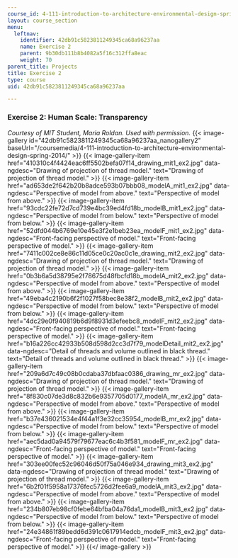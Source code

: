 ```yaml
---
course_id: 4-111-introduction-to-architecture-environmental-design-spring-2014
layout: course_section
menu:
  leftnav:
    identifier: 42db91c5823811249345ca68a96237aa
    name: Exercise 2
    parent: 9b30db111b8b4082a5f16c312ffa8eac
    weight: 70
parent_title: Projects
title: Exercise 2
type: course
uid: 42db91c5823811249345ca68a96237aa

---
```


### Exercise 2: Human Scale: Transparency

_Courtesy of MIT Student, Maria Roldan. Used with permission._
{{< image-gallery id="42db91c5823811249345ca68a96237aa_nanogallery2" baseUrl="/coursemedia/4-111-introduction-to-architecture-environmental-design-spring-2014/" >}}
{{< image-gallery-item href="410310c4f4424eac6ff5502befa07f14_drawing_mit1_ex2.jpg" data-ngdesc="Drawing of projection of thread model." text="Drawing of projection of thread model." >}}
{{< image-gallery-item href="ad653de2f642b20b8adce593b07bbb08_modelA_mit1_ex2.jpg" data-ngdesc="Perspective of model from above." text="Perspective of model from above." >}}
{{< image-gallery-item href="93cdc22fe72d7cd739e4bc39ed4fd18b_modelB_mit1_ex2.jpg" data-ngdesc="Perspective of model from below." text="Perspective of model from below." >}}
{{< image-gallery-item href="52dfd044b6769e10e45e3f2e1beb23ea_modelF_mit1_ex2.jpg" data-ngdesc="Front-facing perspective of model." text="Front-facing perspective of model." >}}
{{< image-gallery-item href="7411c002ce8e86c11d05ce0c20ac0c1e_drawing_mit2_ex2.jpg" data-ngdesc="Drawing of projection of thread model." text="Drawing of projection of thread model." >}}
{{< image-gallery-item href="0b3b6a5d38795e2f78675d48fbcfd18b_modelA_mit2_ex2.jpg" data-ngdesc="Perspective of model from above." text="Perspective of model from above." >}}
{{< image-gallery-item href="49eba4c2190b6f2f1027f58bec8e38f2_modelB_mit2_ex2.jpg" data-ngdesc="Perspective of model from below." text="Perspective of model from below." >}}
{{< image-gallery-item href="4dc29e0f940819b6d9f8931d3efeebc8_modelF_mit2_ex2.jpg" data-ngdesc="Front-facing perspective of model." text="Front-facing perspective of model." >}}
{{< image-gallery-item href="b16a226cc42933b508d598d2cc3d7f79_modelDetail_mit2_ex2.jpg" data-ngdesc="Detail of threads and volume outlined in black thread." text="Detail of threads and volume outlined in black thread." >}}
{{< image-gallery-item href="209a6d7c49c08b0cdaba37dbfaac0386_drawing_mr_ex2.jpg" data-ngdesc="Drawing of projection of thread model." text="Drawing of projection of thread model." >}}
{{< image-gallery-item href="8f830c07de3d8c832b6e9357705d0177_modelA_mr_ex2.jpg" data-ngdesc="Perspective of model from above." text="Perspective of model from above." >}}
{{< image-gallery-item href="b37e436021534e4f44a1f3e32cc35954_modelB_mr_ex2.jpg" data-ngdesc="Perspective of model from below." text="Perspective of model from below." >}}
{{< image-gallery-item href="aec5dad0a94579f79677eac6c4b3f581_modelF_mr_ex2.jpg" data-ngdesc="Front-facing perspective of model." text="Front-facing perspective of model." >}}
{{< image-gallery-item href="303ee00fec52c96046d50f75a046e934_drawing_mit3_ex2.jpg" data-ngdesc="Drawing of projection of thread model." text="Drawing of projection of thread model." >}}
{{< image-gallery-item href="6b2f01f5958a17376fec5726d2fee6a9_modelA_mit3_ex2.jpg" data-ngdesc="Perspective of model from above." text="Perspective of model from above." >}}
{{< image-gallery-item href="234b807eb98cf0febe64bfba04a76da1_modelB_mit3_ex2.jpg" data-ngdesc="Perspective of model from below." text="Perspective of model from below." >}}
{{< image-gallery-item href="24e34861f89bedd6d391c0617914edcb_modelF_mit3_ex2.jpg" data-ngdesc="Front-facing perspective of model." text="Front-facing perspective of model." >}}
{{</ image-gallery >}}